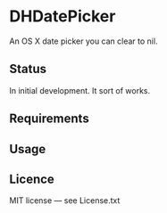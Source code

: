 # DHDatePicker #

An OS X date picker you can clear to nil.

## Status ##

In initial development. It sort of works.

## Requirements ##


## Usage ##


## Licence ##

MIT license — see License.txt

